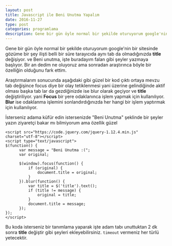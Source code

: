 ```yaml
---
layout: post
title: Javascript ile Beni Unutma Yapalım
date: 2016-11-27
type: post
categories: programlama
description: Gene bir gün öyle normal bir şekilde oturuyorum google'nin bir sitesinde gözüme bir şey ilişti belli bir süre tarayıcıda aynı tab da olmadığınızda
---
```


Gene bir gün öyle normal bir şekilde oturuyorum google'nin bir sitesinde gözüme bir şey ilişti belli bir süre tarayıcıda aynı tab da olmadığınızda **title** değişiyor. ve Beni unutma, işte buradayım falan gibi şeyler yazmaya başlıyor. Bir an dedim ne oluyoruz ama sonradan araştırınca böyle bir özelliğin olduğunu fark ettim.

Araştırmalarım sonucunda aşağıdaki gibi güzel bir kod çıktı ortaya mevzu tab değişince focus diye bir olay tetiklenmesi yani üzerine gelindiğinde aktif olması başka tab lar da gezdiğinizde ise blur olarak geçiyor ve **title** değiştiriliyor. yani **Focus** bir yere odaklanınca işlem yapmak için kullanılıyor. **Blur** ise odaklanma işlemini sonlandırdığınızda her hangi bir işlem yaptırmak için kullanılıyor.

İsterseniz adama küfür edin istersenizde "Beni Unutma" şeklinde bir şeyler yazın ziyaretçi bakar mı bilmiyorum ama özellik güzel

```
<script src="https://code.jquery.com/jquery-1.12.4.min.js" charset="utf-8"></script>
<script type="text/javascript">
$(function() {
      var message = "Beni Unutma :(";
      var original;

      $(window).focus(function() {
          if (original) {
              document.title = original;
          }
      }).blur(function() {
          var title = $('title').text();
          if (title != message) {
              original = title;
          }
          document.title = message;
      });
});
</script>
```

Bu koda isterseniz bir tanımlama yaparak işte adam tabı unuttuktan 2 dk sonra **title** değiştir gibi şeyleri ekleyebilirsiniz. `timeout` vermeniz her türlü yetecektir.